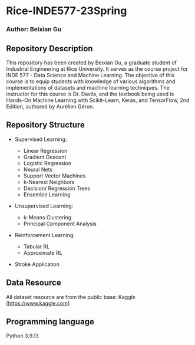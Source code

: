 # Rice-INDE577-23Spring
### Author: Beixian Gu

## Repository Description
This repository has been created by Beixian Gu, a graduate student of Industrial Engineering at Rice University. It serves as the course project for INDE 577 - Data Science and Machine Learning. The objective of this course is to equip students with knowledge of various algorithms and implementations of datasets and machine learning techniques. The instructor for this course is Dr. Davila, and the textbook being used is Hands-On Machine Learning with Scikit-Learn, Keras, and TensorFlow, 2nd Edition, authored by Aurélien Géron.

## Repository Structure
* Supervised Learning:
  * Linear Regression
  * Gradient Descent
  * Logistic Regression
  * Neural Nets
  * Support Vector Machines
  * k-Nearest Neighbors
  * Decision/ Regression Trees
  * Ensemble Learning

* Unsupervised Learning:
  * k-Means Clustering
  * Principal Component Analysis

* Reinforcement Learning:
  * Tabular RL
  * Approximate RL
  
* Stroke Application
## Data Resource
All dataset resource are from the public base: Kaggle [https://www.kaggle.com]


## Programming language
Python 3.9.13

